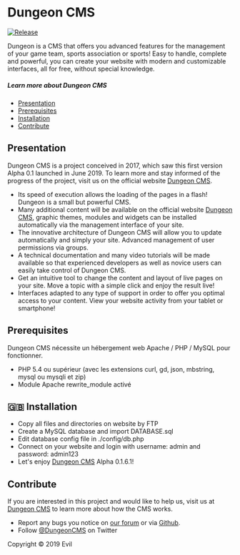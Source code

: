 # Dungeon CMS

[![Release](https://img.shields.io/github/release/stfkolev/dungeon-cms.svg)](https://github.com/stfkolev/dungeon-cms/tags)

Dungeon is a CMS that offers you advanced features for the management of your game team, sports association or sports! Easy to handle, complete and powerful, you can create your website with modern and customizable interfaces, all for free, without special knowledge.

##### Learn more about Dungeon CMS

- [Presentation](#presentation)
- [Prerequisites](#prerequisites)
- [Installation](#uk-installation)
- [Contribute](#contribute)

## Presentation

Dungeon CMS is a project conceived in 2017, which saw this first version Alpha 0.1 launched in June 2019. To learn more and stay informed of the progress of the project, visit us on the official website [Dungeon CMS](https://dungeon.com).

- Its speed of execution allows the loading of the pages in a flash! Dungeon is a small but powerful CMS.
- Many additional content will be available on the official website [Dungeon CMS](https://dungeon.com), graphic themes, modules and widgets can be installed automatically via the management interface of your site.
- The innovative architecture of Dungeon CMS will allow you to update automatically and simply your site. Advanced management of user permissions via groups.
- A technical documentation and many video tutorials will be made available so that experienced developers as well as novice users can easily take control of Dungeon CMS.
- Get an intuitive tool to change the content and layout of live pages on your site. Move a topic with a simple click and enjoy the result live!
- Interfaces adapted to any type of support in order to offer you optimal access to your content. View your website activity from your tablet or smartphone!

## Prerequisites

Dungeon CMS nécessite un hébergement web Apache / PHP / MySQL pour fonctionner.

- PHP 5.4 ou supérieur (avec les extensions curl, gd, json, mbstring, mysql ou mysqli et zip)
- Module Apache rewrite_module activé

## :uk: Installation

- Copy all files and directories on website by FTP
- Create a MySQL database and import DATABASE.sql
- Edit database config file in ./config/db.php
- Connect on your website and login with username: admin and password: admin123
- Let's enjoy [Dungeon CMS](https://dungeon.com) Alpha 0.1.6.1!

## Contribute

If you are interested in this project and would like to help us, visit us at [Dungeon CMS](https://dungeon.com) to learn more about how the CMS works.

- Report any bugs you notice on [our forum](https://amxx-bg.info) or via [Github](https://github.com/stfkolev/dungeon-cms/issues).
- Follow [@DungeonCMS](https://twitter.com/DungeonCMS) on Twitter

Copyright © 2019 Evil